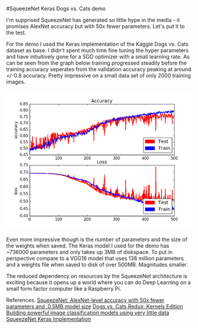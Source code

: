 #SqueezeNet Keras Dogs vs. Cats demo

I'm supprised SqueezeNet has generated so little hype in the media - it promises AlexNet accuracy but with 50x fewer parameters. Let's put it to the test.

For the demo I used the Keras implementation of the Kaggle Dogs vs. Cats dataset as base. I didn't spent much time fine tuning the hyper parameters and have 
intiuitively gone for a SGD optimizer with a small learning rate. As can be seen from the graph below training progressed steadily before the training accuracy seperates 
from the validation accuracy peaking at around +/-0.8 accuracy. Pretty impressive on a small data set of only 2000 training images.

![SqueezeNet Training](training_acc_loss.png)

Even more impressive though is the number of parameters and the size of the weights when saved. The Keras model I used for the demo has ~736000 parameters and only takes up 
3MB of diskspace. To put in perspective compare to a VGG16 model that uses 138 million parameters and a weights file when saved to disk of over 500MB. Magnitudes smaller.

The reduced dependency on resources by the SqueezeNet architecture is exciting because it opens up a world where you can do Deep Learning on a small form factor computer like a 
Raspberry Pi. 




References.
[SqueezeNet: AlexNet-level accuracy with 50x fewer parameters and ,0.5MB model size](https://arxiv.org/abs/1602.07360)
[Dogs vs. Cats Redux: Kernels Edition](https://www.kaggle.com/c/dogs-vs-cats-redux-kernels-edition)
[Building powerful image classification models using very little data](https://blog.keras.io/building-powerful-image-classification-models-using-very-little-data.html)
[SqueezeNet Keras Implementation](https://github.com/DT42/squeezenet_demo)
